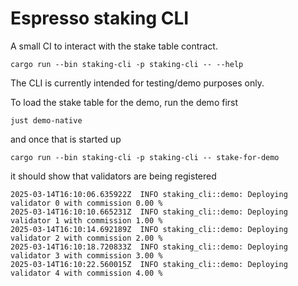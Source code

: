 # Espresso staking CLI

A small CI to interact with the stake table contract.

    cargo run --bin staking-cli -p staking-cli -- --help

The CLI is currently intended for testing/demo purposes only.

To load the stake table for the demo, run the demo first

    just demo-native

and once that is started up

    cargo run --bin staking-cli -p staking-cli -- stake-for-demo

it should show that validators are being registered

    2025-03-14T16:10:06.635922Z  INFO staking_cli::demo: Deploying validator 0 with commission 0.00 %
    2025-03-14T16:10:10.665231Z  INFO staking_cli::demo: Deploying validator 1 with commission 1.00 %
    2025-03-14T16:10:14.692189Z  INFO staking_cli::demo: Deploying validator 2 with commission 2.00 %
    2025-03-14T16:10:18.720833Z  INFO staking_cli::demo: Deploying validator 3 with commission 3.00 %
    2025-03-14T16:10:22.560015Z  INFO staking_cli::demo: Deploying validator 4 with commission 4.00 %
